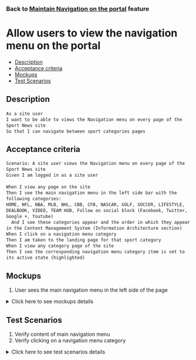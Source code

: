 ### Back to [Maintain Navigation on the portal](../../) feature

# Allow users to view the navigation menu on the portal

- [Description](#description)
- [Acceptance criteria](#acceptance-criteria)
- [Mockups](#mockups)
- [Test Scenarios](#test-scenarios)

## Description

    As a site user 
    I want to be able to views the Navigation menu on every page of the Sport News site
    So that I can navigate between sport categories pages

## Acceptance criteria

    Scenario: A site user views the Navigation menu on every page of the Sport News site
    Given I am logged in as a site user

    When I view any page on the site 
    Then I see the main navigation menu in the left side bar with the following categories: 
    HOME, NFL, NBA, MLB, NHL, CBB, CFB, NASCAR, GOLF, SOCCER, LIFESTYLE, DEALBOOK, VIDEO, TEAM HUB, Follow on social block (Facebook, Twitter, Google +, Youtube)
      And I see these categories appear and the order in which they appear in the Content Management System (Information Architecture section)
    When I click on a navigation menu category
    Then I am taken to the landing page for that sport category 
    When I view any category page of the site 
    Then I see the corresponding navigation menu category item is set to its active state (highlighted)

## Mockups

1. User sees the main navigation menu in the left side of the page

<details>
  <summary>Click here to see mockups details</summary>

**1. User sees the main navigation menu in the left side of the page:**

![Main navigation menu](/products/sport_news_portal/web_application_features/maintain_navigation/images/main_navigation.png)

</details>

## Test Scenarios

1. Verify content of main navigation menu
2. Verify clicking on a navigation menu category

<details>
  <summary>Click here to see test scenarios details</summary>

### **#1. Verify content of main navigation menu**

|#|Steps|Expected Result
------|-------|----------
|1|Go to the sport news site|
|2|Log in the admin account|
|3|Observe main navigation menu|The main navigation menu is situated in the left side bar
|4|Observe the list of categories|The following categories should be present:<br> - NFL<br> - NBA<br> - MLB<br> - NLH<br> - CBB<br> - CFB<br> - NASCAR<br> - GOLF<br> - SOCCER<br> - MORE<br> - LIFESTYLE<br> - DEALBOOK<br> - VIDEO<br> - Follow on social block (Facebook, Twitter, Google +, Youtube)

### **#2. Verify clicking on a navigation menu category**

|#|Steps|Expected Result
------|-------|----------
|1|Go to the sport news site|
|2|Log in the admin account|
|3|Сlick on a navigation menu category|Admin is navigating to the landing page for that sport category
|4|View sport category|The corresponding navigation menu category item is set to its active state (highlighted)

</details>
